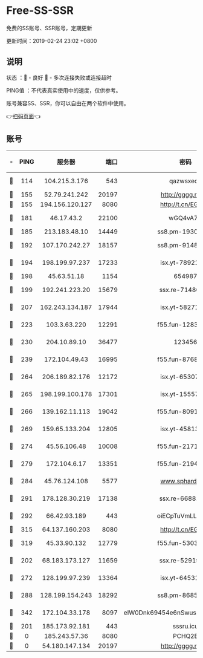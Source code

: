 # Free-SS-SSR

免费的SS账号、SSR账号，定期更新

更新时间：2019-02-24 23:02 +0800

## 说明

状态     ：🙂 - 良好 🙁 - 多次连接失败或连接超时

PING值   ：不代表真实使用中的速度，仅供参考。

账号兼容SS、SSR，你可以自由在两个软件中使用。

👉[扫码页面](https://liesauer.github.io/free-ss-ssr.github.io/)👈

## 账号

|-|PING|服务器|端口|密码|加密方式|区域|
|:----:|:----:|:-----:|-----:|:----:|:----:|:----:|
|🙂|114|104.215.3.176|543|qazwsxedc|aes-256-gcm|JP|
|🙂|155|52.79.241.242|20197|http://gggg.rocks|chacha20|KR|
|🙂|155|194.156.120.127|8080|http://t.cn/EGJIyrl|rc4-md5|RU|
|🙂|181|46.17.43.2|22100|wGQ4vA7D|aes-256-gcm|RU|
|🙂|185|213.183.48.10|14449|ss8.pm-19302630|rc4-md5|RU|
|🙂|192|107.170.242.27|18157|ss8.pm-91485344|aes-256-cfb|US|
|🙂|194|198.199.97.237|17233|isx.yt-78921785|aes-256-cfb|US|
|🙂|198|45.63.51.18|1154|654987|chacha20|US|
|🙂|199|192.241.223.20|15679|ssx.re-71480022|aes-256-cfb|US|
|🙂|207|162.243.134.187|17944|isx.yt-58271425|aes-256-cfb|US|
|🙂|223|103.3.63.220|12291|f55.fun-12834026|aes-256-cfb|SG|
|🙂|230|204.10.89.10|36477|123456|aes-256-cfb|US|
|🙂|239|172.104.49.43|16995|f55.fun-87684540|aes-256-cfb|SG|
|🙂|264|206.189.82.176|12172|isx.yt-65307149|aes-256-cfb|SG|
|🙂|265|198.199.100.178|17301|isx.yt-15557891|aes-256-cfb|US|
|🙂|266|139.162.11.113|19042|f55.fun-80913463|aes-256-cfb|SG|
|🙂|269|159.65.133.204|12805|isx.yt-45813634|aes-256-cfb|SG|
|🙂|274|45.56.106.48|10008|f55.fun-21710471|aes-256-cfb|US|
|🙂|279|172.104.6.17|13351|f55.fun-21946143|aes-256-cfb|US|
|🙂|284|45.76.124.108|5577|www.sphard.com|aes-256-cfb|AU|
|🙂|291|178.128.30.219|17138|ssx.re-66881258|aes-256-cfb|SG|
|🙂|292|66.42.93.189|443|oiECpTuVmLLxk4Ts|aes-256-cfb|US|
|🙂|315|64.137.160.203|8080|http://t.cn/EGJIyrl|rc4-md5|CA|
|🙂|319|45.33.90.132|12779|f55.fun-53037025|aes-256-cfb|US|
|🙂|202|68.183.173.127|11659|ssx.re-52919740|aes-256-cfb|US|
|🙂|272|128.199.97.239|13364|isx.yt-64531028|aes-256-cfb|SG|
|🙂|288|128.199.154.243|18292|ss8.pm-86852078|aes-256-cfb|SG|
|🙂|342|172.104.33.178|8097|eIW0Dnk69454e6nSwuspv9DmS201tQ0D|aes-256-cfb|SG|
|🙁|201|185.173.92.181|443|sssru.icu|rc4-md5|RU|
|🙁|0|185.243.57.36|8080|PCHQ2E|rc4-md5|US|
|🙁|0|54.180.147.134|20197|http://gggg.rocks|chacha20|KR|
